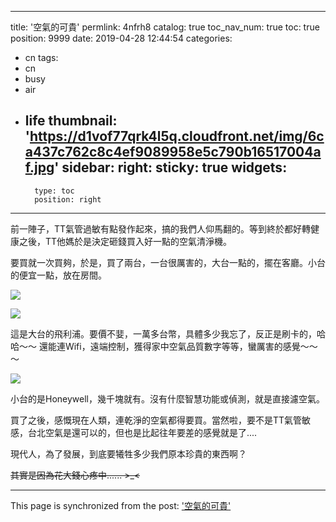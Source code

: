 
---
title: '空氣的可貴'
permlink: 4nfrh8
catalog: true
toc_nav_num: true
toc: true
position: 9999
date: 2019-04-28 12:44:54
categories:
- cn
tags:
- cn
- busy
- air
- life
thumbnail: 'https://d1vof77qrk4l5q.cloudfront.net/img/6ca437c762c8c4ef9089958e5c790b16517004af.jpg'
sidebar:
    right:
        sticky: true
widgets:
    -
        type: toc
        position: right
---


前一陣子，TT氣管過敏有點發作起來，搞的我們人仰馬翻的。等到終於都好轉健康之後，TT他媽於是決定砸錢買入好一點的空氣清淨機。

要買就一次買夠，於是，買了兩台，一台很厲害的，大台一點的，擺在客廳。小台的便宜一點，放在房間。

![](https://d1vof77qrk4l5q.cloudfront.net/img/6ca437c762c8c4ef9089958e5c790b16517004af.jpg)

![](https://d1vof77qrk4l5q.cloudfront.net/img/5bdefc5ada2cf8ea00efe36713b86883b8fd70c3.jpg)

這是大台的飛利浦。要價不婓，一萬多台幣，具體多少我忘了，反正是刷卡的，哈哈～～ 還能連Wifi，遠端控制，獲得家中空氣品質數字等等，蠻厲害的感覺～～～

![](https://d1vof77qrk4l5q.cloudfront.net/img/8b6fac054dd7b82284932c4927905f78450b5434.jpg)

小台的是Honeywell，幾千塊就有。沒有什麼智慧功能或偵測，就是直接濾空氣。

買了之後，感慨現在人類，連乾淨的空氣都得要買。當然啦，要不是TT氣管敏感，台北空氣是還可以的，但也是比起往年要差的感覺就是了....

現代人，為了發展，到底要犧牲多少我們原本珍貴的東西啊？

<del>其實是因為花大錢心疼中...... >_<</del>




- - -

This page is synchronized from the post: ['空氣的可貴'](https://steemit.com/@deanliu/4nfrh8)
